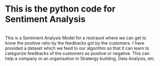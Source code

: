 # This is the python code for Sentiment Analysis
<br>
This is a Sentiment Analysis Model for a restraunt where we can get to know the positive ratio by the feedbacks got by the customers.
I have provided a dataset which we feed to our algorithm so that it can learn to categorize feedbacks of the customers as positive or negative.
This can help a company or an organisation in Stratergy building, Data Analysis, etc.